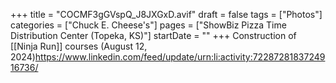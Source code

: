 +++
title = "COCMF3gGVspQ_J8JXGxD.avif"
draft = false
tags = ["Photos"]
categories = ["Chuck E. Cheese's"]
pages = ["ShowBiz Pizza Time Distribution Center (Topeka, KS)"]
startDate = ""
+++
Construction of [[Ninja Run]] courses (August 12, 2024)https://www.linkedin.com/feed/update/urn:li:activity:7228728183724916736/
